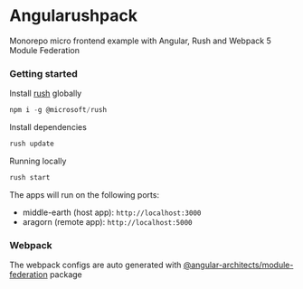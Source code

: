 # Angularushpack
Monorepo micro frontend example with Angular, Rush and Webpack 5 Module Federation

### Getting started

Install [rush](https://rushjs.io/) globally
```javascript
npm i -g @microsoft/rush
```

Install dependencies
```javascript
rush update
```

Running locally
```javascript
rush start
```

The apps will run on the following ports:
- middle-earth (host app): `http://localhost:3000`
- aragorn (remote app): `http://localhost:5000`

### Webpack
The webpack configs are auto generated with [@angular-architects/module-federation](https://github.com/angular-architects/module-federation-plugin) package
